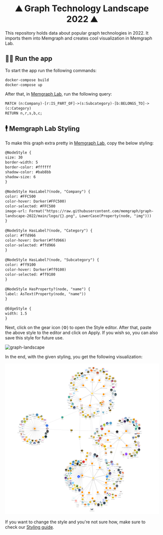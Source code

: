 <h1 align="center">
 ⛰️ Graph Technology Landscape 2022 ⛰️
</h1>

This repository holds data about popular graph technologies in 2022. It imports them into Memgraph and creates cool visualization in Memgraph Lab.

## 🏃‍♀️ Run the app

To start the app run the following commands:

```
docker-compose build
docker-compose up
```

After that, in [Memgraph Lab](https://memgraph.com/download/#memgraph-lab), run the following query:

```
MATCH (n:Company)-[r:IS_PART_OF]->(s:Subcategory)-[b:BELONGS_TO]->(c:Category)
RETURN n,r,s,b,c;
```

## 🕴️ Memgraph Lab Styling

To make this graph extra pretty in [Memgraph Lab](https://memgraph.com/docs/memgraph-lab), copy the below styling:

```
@NodeStyle {
size: 30
border-width: 5
border-color: #ffffff
shadow-color: #bab8bb
shadow-size: 6
}

@NodeStyle HasLabel?(node, "Company") {
color: #FFC500
color-hover: Darker(#FFC500)
color-selected: #FFC500
image-url: Format("https://raw.githubusercontent.com/memgraph/graph-landscape-2022/main/logo/{}.png", LowerCase(Property(node, "img")))
}

@NodeStyle HasLabel?(node, "Category") {
color: #ffd966
color-hover: Darker(#ffd966)
color-selected: #ffd966
}

@NodeStyle HasLabel?(node, "Subcategory") {
color: #ff9100
color-hover: Darker(#ff9100)
color-selected: #ff9100
}

@NodeStyle HasProperty?(node, "name") {
label: AsText(Property(node, "name"))
}

@EdgeStyle {
width: 1.5
}
```

Next, click on the gear icon (⚙️) to open the Style editor. After that, paste the above style to the editor and click on Apply. If you wish so, you can also save this style for future use.

![graph-landscape](https://raw.githubusercontent.com/memgraph/graph-landscape-2022/main/assets/graph-landscape.gif)

In the end, with the given styling, you get the following visualization:

![graph-landscape-2022-lab](https://raw.githubusercontent.com/memgraph/graph-landscape-2022/main/assets/graph-landscape-2022-lab.png)

If you want to change the style and you're not sure how, make sure to check our [Styling guide](https://memgraph.com/docs/memgraph/tutorials/style-your-graphs-in-memgraph-lab).
